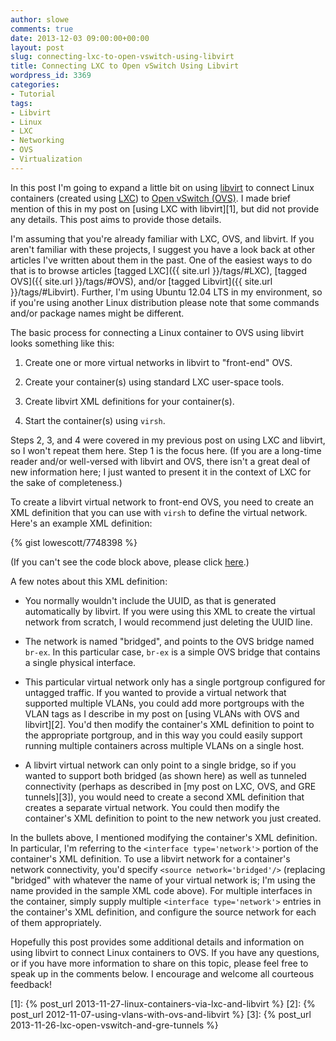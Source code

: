 ```yaml
---
author: slowe
comments: true
date: 2013-12-03 09:00:00+00:00
layout: post
slug: connecting-lxc-to-open-vswitch-using-libvirt
title: Connecting LXC to Open vSwitch Using Libvirt
wordpress_id: 3369
categories:
- Tutorial
tags:
- Libvirt
- Linux
- LXC
- Networking
- OVS
- Virtualization
---
```


In this post I'm going to expand a little bit on using [libvirt](http://libvirt.org/) to connect Linux containers (created using [LXC](http://linuxcontainers.org/)) to [Open vSwitch (OVS)](http://openvswitch.org/). I made brief mention of this in my post on [using LXC with libvirt][1], but did not provide any details. This post aims to provide those details.

I'm assuming that you're already familiar with LXC, OVS, and libvirt. If you aren't familiar with these projects, I suggest you have a look back at other articles I've written about them in the past. One of the easiest ways to do that is to browse articles [tagged LXC]({{ site.url }}/tags/#LXC), [tagged OVS]({{ site.url }}/tags/#OVS), and/or [tagged Libvirt]({{ site.url }}/tags/#Libvirt). Further, I'm using Ubuntu 12.04 LTS in my environment, so if you're using another Linux distribution please note that some commands and/or package names might be different.

The basic process for connecting a Linux container to OVS using libvirt looks something like this:

1. Create one or more virtual networks in libvirt to "front-end" OVS.

2. Create your container(s) using standard LXC user-space tools.

3. Create libvirt XML definitions for your container(s).

4. Start the container(s) using `virsh`.

Steps 2, 3, and 4 were covered in my previous post on using LXC and libvirt, so I won't repeat them here. Step 1 is the focus here. (If you are a long-time reader and/or well-versed with libvirt and OVS, there isn't a great deal of new information here; I just wanted to present it in the context of LXC for the sake of completeness.)

To create a libvirt virtual network to front-end OVS, you need to create an XML definition that you can use with `virsh` to define the virtual network. Here's an example XML definition:

{% gist lowescott/7748398 %}

(If you can't see the code block above, please click [here](https://gist.github.com/lowescott/7748398).)

A few notes about this XML definition:

* You normally wouldn't include the UUID, as that is generated automatically by libvirt. If you were using this XML to create the virtual network from scratch, I would recommend just deleting the UUID line.

* The network is named "bridged", and points to the OVS bridge named `br-ex`. In this particular case, `br-ex` is a simple OVS bridge that contains a single physical interface.

* This particular virtual network only has a single portgroup configured for untagged traffic. If you wanted to provide a virtual network that supported multiple VLANs, you could add more portgroups with the VLAN tags as I describe in my post on [using VLANs with OVS and libvirt][2]. You'd then modify the container's XML definition to point to the appropriate portgroup, and in this way you could easily support running multiple containers across multiple VLANs on a single host.

* A libvirt virtual network can only point to a single bridge, so if you wanted to support both bridged (as shown here) as well as tunneled connectivity (perhaps as described in [my post on LXC, OVS, and GRE tunnels][3]), you would need to create a second XML definition that creates a separate virtual network. You could then modify the container's XML definition to point to the new network you just created.

In the bullets above, I mentioned modifying the container's XML definition. In particular, I'm referring to the `<interface type='network'>` portion of the container's XML definition. To use a libvirt network for a container's network connectivity, you'd specify `<source network='bridged'/>` (replacing "bridged" with whatever the name of your virtual network is; I'm using the name provided in the sample XML code above). For multiple interfaces in the container, simply supply multiple `<interface type='network'>` entries in the container's XML definition, and configure the source network for each of them appropriately.

Hopefully this post provides some additional details and information on using libvirt to connect Linux containers to OVS. If you have any questions, or if you have more information to share on this topic, please feel free to speak up in the comments below. I encourage and welcome all courteous feedback!

[1]: {% post_url 2013-11-27-linux-containers-via-lxc-and-libvirt %}
[2]: {% post_url 2012-11-07-using-vlans-with-ovs-and-libvirt %}
[3]: {% post_url 2013-11-26-lxc-open-vswitch-and-gre-tunnels %}
